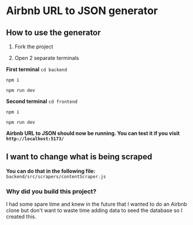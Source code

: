# Airbnb URL to JSON generator

## How to use the generator
1. Fork the project

2. Open 2 separate terminals

**First terminal**
```cd backend```

```npm i```

```npm run dev```  

**Second terminal**
```cd frontend```

```npm i``` 

```npm run dev```

**Airbnb URL to JSON should now be running. You can test it if you visit `http://localhost:5173/`**

## I want to change what is being scraped

**You can do that in the following file:**
`backend/src/scrapers/contentScraper.js`

### Why did you build this project? 
I had some spare time and knew in the future that I wanted to do an Airbnb clone but don't want to waste time adding data to seed the database so I created this.


